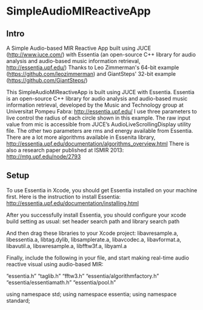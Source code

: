 # SimpleAudioMIReactiveApp
## Intro
A Simple Audio-based MIR Reactive App built using JUCE (http://www.juce.com/) with Essentia (an open-source C++ library for audio analysis and audio-based music information retrieval, http://essentia.upf.edu/) Thanks to Leo Zimmerman's 64-bit example (https://github.com/leozimmerman) and GiantSteps' 32-bit example (https://github.com/GiantSteps/)

This SimpleAudioMIReactiveApp is built using JUCE with Essentia. Essentia is an open-source C++ library for audio analysis and audio-based music information retrieval, developed by the Music and Technology group at Universitat Pompeu Fabra: http://essentia.upf.edu/ I use three parameters to live control the radius of each circle shown in this example. The raw input value from mic is accessible from JUCE’s AudioLiveScrollingDisplay utility file. The other two parameters are rms and energy available from Essentia. There are a lot more algorithms available in Essenita library, http://essentia.upf.edu/documentation/algorithms_overview.html There is also a research paper published at ISMIR 2013: http://mtg.upf.edu/node/2793 


## Setup
To use Essentia in Xcode, you should get Essentia installed on your machine first. Here is the instruction to install Essentia: http://essentia.upf.edu/documentation/installing.html

After you successfully install Essentia, you should configure your xcode build setting as usual: set header search path and library search path

And then drag these libraries to your Xcode project: libavresample.a, libessentia.a, libtag.dylib, libsamplerate.a, libavcodec.a, libavformat.a, libavutil.a, libswresample.a, libfftw3f.a, libyaml.a

Finally, include the following in your file, and start making real-time audio reactive visual using audio-based MIR:

“essentia.h”
“taglib.h”
“fftw3.h”
“essentia/algorithmfactory.h”
“essentia/essentiamath.h”
“essentia/pool.h”

using namespace std;
using namespace essentia;
using namespace standard;
